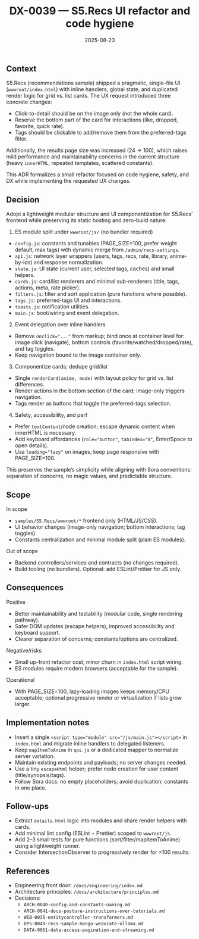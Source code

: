 ﻿---
id: DX-0039
slug: DX-0039-s5-recs-ui-refactor-and-code-hygiene
domain: DX
status: Accepted
date: 2025-08-23
title: DX-0039 — S5.Recs UI refactor and code hygiene
---

## Context

S5.Recs (recommendations sample) shipped a pragmatic, single-file UI (`wwwroot/index.html`) with inline handlers, global state, and duplicated render logic for grid vs. list cards. The UX request introduced three concrete changes:

- Click-to-detail should be on the image only (not the whole card).
- Reserve the bottom part of the card for interactions (like, dropped, favorite, quick rate).
- Tags should be clickable to add/remove them from the preferred-tags filter.

Additionally, the results page size was increased (24 → 100), which raises mild performance and maintainability concerns in the current structure (heavy `innerHTML`, repeated templates, scattered constants).

This ADR formalizes a small refactor focused on code hygiene, safety, and DX while implementing the requested UX changes.

## Decision

Adopt a lightweight modular structure and UI componentization for S5.Recs’ frontend while preserving its static hosting and zero-build nature:

1) ES module split under `wwwroot/js/` (no bundler required)
- `config.js`: constants and tunables (PAGE_SIZE=100, prefer weight default, max tags) with dynamic merge from `/admin/recs-settings`.
- `api.js`: network layer wrappers (users, tags, recs, rate, library, anime-by-ids) and response normalization.
- `state.js`: UI state (current user, selected tags, caches) and small helpers.
- `cards.js`: card/list renderers and minimal sub-renderers (title, tags, actions, meta, rate picker).
- `filters.js`: filter and sort application (pure functions where possible).
- `tags.js`: preferred-tags UI and interactions.
- `toasts.js`: notification utilities.
- `main.js`: boot/wiring and event delegation.

2) Event delegation over inline handlers
- Remove `onclick="..."` from markup; bind once at container level for: image click (navigate), bottom controls (favorite/watched/dropped/rate), and tag toggles.
- Keep navigation bound to the image container only.

3) Componentize cards; dedupe grid/list
- Single `renderCard(anime, mode)` with layout policy for grid vs. list differences.
- Render actions in the bottom section of the card; image-only triggers navigation.
- Tags render as buttons that toggle the preferred-tags selection.

4) Safety, accessibility, and perf
- Prefer `textContent`/node creation; escape dynamic content when innerHTML is necessary.
- Add keyboard affordances (`role="button"`, `tabindex="0"`, Enter/Space to open details).
- Use `loading="lazy"` on images; keep page responsive with PAGE_SIZE=100.

This preserves the sample’s simplicity while aligning with Sora conventions: separation of concerns, no magic values, and predictable structure.

## Scope

In scope
- `samples/S5.Recs/wwwroot/*` frontend only (HTML/JS/CSS).
- UI behavior changes (image-only navigation; bottom interactions; tag toggles).
- Constants centralization and minimal module split (plain ES modules).

Out of scope
- Backend controllers/services and contracts (no changes required).
- Build tooling (no bundlers). Optional: add ESLint/Prettier for JS only.

## Consequences

Positive
- Better maintainability and testability (modular code, single rendering pathway).
- Safer DOM updates (escape helpers), improved accessibility and keyboard support.
- Clearer separation of concerns; constants/options are centralized.

Negative/risks
- Small up-front refactor cost; minor churn in `index.html` script wiring.
- ES modules require modern browsers (acceptable for the sample).

Operational
- With PAGE_SIZE=100, lazy-loading images keeps memory/CPU acceptable; optional progressive render or virtualization if lists grow larger.

## Implementation notes

- Insert a single `<script type="module" src="/js/main.js"></script>` in `index.html` and migrate inline handlers to delegated listeners.
- Keep `mapItemToAnime` in `api.js` or a dedicated mapper to normalize server variation.
- Maintain existing endpoints and payloads; no server changes needed.
- Use a tiny `escapeHtml` helper; prefer node creation for user content (title/synopsis/tags).
- Follow Sora docs: no empty placeholders; avoid duplication; constants in one place.

## Follow-ups

- Extract `details.html` logic into modules and share render helpers with cards.
- Add minimal lint config (ESLint + Prettier) scoped to `wwwroot/js`.
- Add 2–3 small tests for pure functions (sort/filter/mapItemToAnime) using a lightweight runner.
- Consider IntersectionObserver to progressively render for >100 results.

## References

- Engineering front door: `/docs/engineering/index.md`
- Architecture principles: `/docs/architecture/principles.md`
- Decisions:
  - `ARCH-0040-config-and-constants-naming.md`
  - `ARCH-0041-docs-posture-instructions-over-tutorials.md`
  - `WEB-0035-entitycontroller-transformers.md`
  - `OPS-0049-recs-sample-mongo-weaviate-ollama.md`
  - `DATA-0061-data-access-pagination-and-streaming.md`
